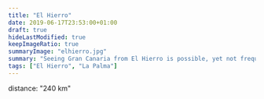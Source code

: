 ```yaml
---
title: "El Hierro"
date: 2019-06-17T23:53:00+01:00
draft: true
hideLastModified: true
keepImageRatio: true
summaryImage: "elhierro.jpg"
summary: "Seeing Gran Canaria from El Hierro is possible, yet not frequent."
tags: ["El Hierro", "La Palma"]
---
```



distance: "240 km"

